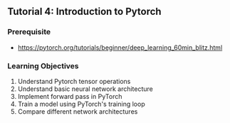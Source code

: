 ## Tutorial 4: Introduction to Pytorch

### Prerequisite
- https://pytorch.org/tutorials/beginner/deep_learning_60min_blitz.html

### Learning Objectives
1. Understand Pytorch tensor operations
2. Understand basic neural network architecture
3. Implement forward pass in PyTorch
4. Train a model using PyTorch's training loop
5. Compare different network architectures
